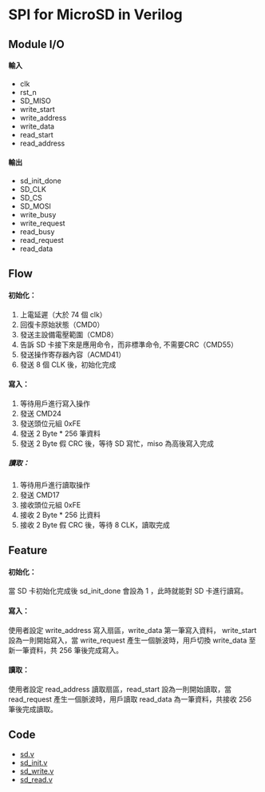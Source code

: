 # SPI for MicroSD in Verilog

## Module I/O

#### 輸入
- clk
- rst_n
- SD_MISO
- write_start
- write_address
- write_data
- read_start
- read_address
#### 輸出
- sd_init_done
- SD_CLK
- SD_CS
- SD_MOSI
- write_busy
- write_request
- read_busy
- read_request
- read_data

## Flow

#### 初始化：
1. 上電延遲（大於 74 個 clk）
2. 回復卡原始狀態（CMD0）
3. 發送主設備電壓範圍（CMD8）
4. 告訴 SD 卡接下來是應用命令，而非標準命令, 不需要CRC（CMD55）
5. 發送操作寄存器內容（ACMD41）
6. 發送 8 個 CLK 後，初始化完成

#### 寫入：
1. 等待用戶進行寫入操作
2. 發送 CMD24
3. 發送頭位元組 0xFE
4. 發送 2 Byte * 256 筆資料
5. 發送 2 Byte 假 CRC 後，等待 SD 寫忙，miso 為高後寫入完成

##### 讀取：
1. 等待用戶進行讀取操作
2. 發送 CMD17
3. 接收頭位元組 0xFE
4. 接收 2 Byte * 256 比資料
5. 接收 2 Byte 假 CRC 後，等待 8 CLK，讀取完成

## Feature

#### 初始化：
當 SD 卡初始化完成後 sd_init_done 會設為 1 ，此時就能對 SD 卡進行讀寫。

#### 寫入：
使用者設定 write_address 寫入扇區，write_data 第一筆寫入資料， write_start 設為一則開始寫入，當 write_request 產生一個脈波時，用戶切換 write_data 至新一筆資料，共 256 筆後完成寫入。

#### 讀取：
使用者設定 read_address 讀取扇區，read_start 設為一則開始讀取，當 read_request 產生一個脈波時，用戶讀取 read_data 為一筆資料，共接收 256 筆後完成讀取。

## Code

- [sd.v](https://github.com/zyx1121/sd.v/blob/main/sd.v)
- [sd_init.v](https://github.com/zyx1121/sd.v/blob/main/sd_init.v)
- [sd_write.v](https://github.com/zyx1121/sd.v/blob/main/sd_write.v)
- [sd_read.v](https://github.com/zyx1121/sd.v/blob/main/sd_read.v)